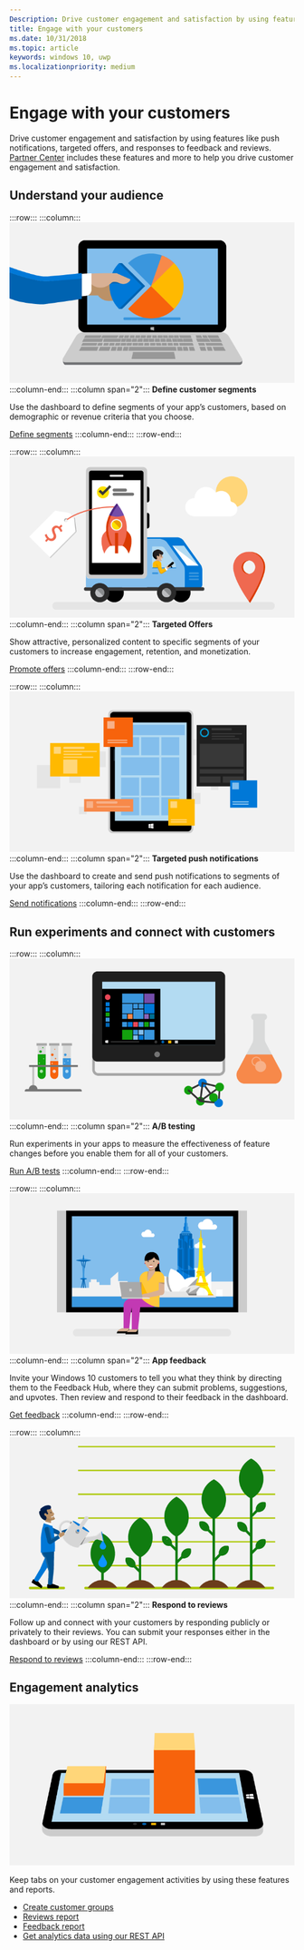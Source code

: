 ```yaml
---
Description: Drive customer engagement and satisfaction by using features like notifications, targeted offers, responding to reviews and feedback, and more.
title: Engage with your customers
ms.date: 10/31/2018
ms.topic: article
keywords: windows 10, uwp
ms.localizationpriority: medium
---
```

# Engage with your customers

Drive customer engagement and satisfaction by using features like push notifications, targeted offers, and responses to feedback and reviews. [Partner Center](https://partner.microsoft.com/dashboard) includes these features and more to help you drive customer engagement and satisfaction.

## Understand your audience

:::row:::
    :::column:::
        ![Define customer segments](images/engage-pie-chart.png)
    :::column-end:::
    :::column span="2":::
**Define customer segments**

Use the dashboard to define segments of your app’s customers, based on demographic or revenue criteria that you choose. 

[Define segments](create-customer-segments.md)
    :::column-end:::
:::row-end:::

:::row:::
    :::column:::
        ![Targeted Offers](images/engage-phone-truck.png)
    :::column-end:::
    :::column span="2":::
**Targeted Offers**

Show attractive, personalized content to specific segments of your customers to increase engagement, retention, and monetization.

[Promote offers](use-targeted-offers-to-maximize-engagement-and-conversions.md)
    :::column-end:::
:::row-end:::

:::row:::
    :::column:::
        ![Targeted push notifications](images/engage-push-notifications.png)
    :::column-end:::
    :::column span="2":::
**Targeted push notifications**

Use the dashboard to create and send push notifications to segments of your app’s customers, tailoring each notification for each audience.

[Send notifications](send-push-notifications-to-your-apps-customers.md)
    :::column-end:::
:::row-end:::

## Run experiments and connect with customers

:::row:::
    :::column:::
        ![A/B testing](images/engage-start-menu.png)
    :::column-end:::
    :::column span="2":::
**A/B testing**

Run experiments in your apps to measure the effectiveness of feature changes before you enable them for all of your customers.

[Run A/B tests](../monetize/run-app-experiments-with-a-b-testing.md)
    :::column-end:::
:::row-end:::

:::row:::
    :::column:::
        ![App feedback](images/engage-feedback.png)
    :::column-end:::
    :::column span="2":::
**App feedback**

Invite your Windows 10 customers to tell you what they think by directing them to the Feedback Hub, where they can submit problems, suggestions, and upvotes. Then review and respond to their feedback in the dashboard.

[Get feedback](respond-to-customer-feedback.md)
    :::column-end:::
:::row-end:::

:::row:::
    :::column:::
        ![Respond to reviews](images/ads-community-campaign.png)
    :::column-end:::
    :::column span="2":::
**Respond to reviews**

Follow up and connect with your customers by responding publicly or privately to their reviews. You can submit your responses either in the dashboard or by using our REST API.

[Respond to reviews](respond-to-customer-reviews.md)
    :::column-end:::
:::row-end:::

## Engagement analytics

![Engagement analytics](images/engage-analytics.png)

Keep tabs on your customer engagement activities by using these features and reports.

- [Create customer groups](create-customer-groups.md)
- [Reviews report](reviews-report.md)
- [Feedback report](feedback-report.md)
- [Get analytics data using our REST API](../monetize/access-analytics-data-using-windows-store-services.md)